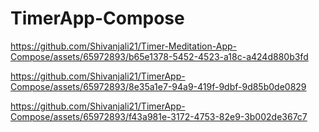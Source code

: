 # TimerApp-Compose

https://github.com/Shivanjali21/Timer-Meditation-App-Compose/assets/65972893/b65e1378-5452-4523-a18c-a424d880b3fd

https://github.com/Shivanjali21/TimerApp-Compose/assets/65972893/8e35a1e7-94a9-419f-9dbf-9d85b0de0829

https://github.com/Shivanjali21/TimerApp-Compose/assets/65972893/f43a981e-3172-4753-82e9-3b002de367c7


